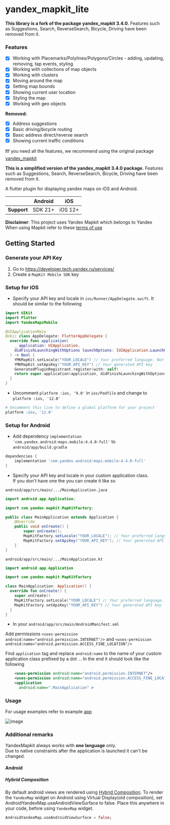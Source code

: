 # yandex_mapkit_lite

**This library is a fork of the package yandex_mapkit 3.4.0.**
Features such as Suggestions, Search, ReverseSearch, Bicycle, Driving have been removed from it.

### Features

* [X] Working with Placemarks/Polylines/Polygons/Circles - adding, updating, removing, tap events, styling
* [X] Working with collections of map objects
* [X] Working with clusters
* [X] Moving around the map
* [X] Setting map bounds
* [X] Showing current user location
* [X] Styling the map
* [X] Working with geo objects

**Removed:**
* [X] Address suggestions
* [X] Basic driving/bicycle routing
* [X] Basic address direct/reverse search
* [X] Showing current traffic conditions

❗️If you need all the features, we recommend using the original package [yandex_mapkit](https://pub.dev/packages/yandex_mapkit)


**This is a simplified version of the yandex_mapkit 3.4.0 package.**
Features such as Suggestions, Search, ReverseSearch, Bicycle, Driving have been removed from it.

A flutter plugin for displaying yandex maps on iOS and Android.

|             | Android |   iOS   |
|-------------|---------|---------|
| __Support__ | SDK 21+ | iOS 12+ |

__Disclaimer__: This project uses Yandex Mapkit which belongs to Yandex  
When using Mapkit refer to these [terms of use](https://yandex.com/dev/mapkit/doc/en/conditions)

## Getting Started

### Generate your API Key

1. Go to https://developer.tech.yandex.ru/services/
2. Create a `MapKit Mobile SDK` key

### Setup for iOS

* Specify your API key and locale in `ios/Runner/AppDelegate.swift`. It should be similar to the following

```swift
import UIKit
import Flutter
import YandexMapsMobile

@UIApplicationMain
@objc class AppDelegate: FlutterAppDelegate {
  override func application(
    _ application: UIApplication,
    didFinishLaunchingWithOptions launchOptions: [UIApplication.LaunchOptionsKey: Any]?
  ) -> Bool {
    YMKMapKit.setLocale("YOUR_LOCALE") // Your preferred language. Not required, defaults to system language
    YMKMapKit.setApiKey("YOUR_API_KEY") // Your generated API key
    GeneratedPluginRegistrant.register(with: self)
    return super.application(application, didFinishLaunchingWithOptions: launchOptions)
  }
}
```

* Uncomment `platform :ios, '9.0'` in `ios/Podfile` and change to `platform :ios, '12.0'`

```ruby
# Uncomment this line to define a global platform for your project
platform :ios, '12.0'
```

### Setup for Android

* Add dependency `implementation 'com.yandex.android:maps.mobile:4.4.0-full'` to `android/app/build.gradle`

```groovy
dependencies {
    implementation 'com.yandex.android:maps.mobile:4.4.0-full'
}
```

* Specify your API key and locale in your custom application class.  
  If you don't have one the you can create it like so

`android/app/src/main/.../MainApplication.java`

```java
import android.app.Application;

import com.yandex.mapkit.MapKitFactory;

public class MainApplication extends Application {
    @Override
    public void onCreate() {
        super.onCreate();
        MapKitFactory.setLocale("YOUR_LOCALE"); // Your preferred language. Not required, defaults to system language
        MapKitFactory.setApiKey("YOUR_API_KEY"); // Your generated API key
    }
}
```

`android/app/src/main/.../MainApplication.kt`

```kotlin
import android.app.Application

import com.yandex.mapkit.MapKitFactory

class MainApplication: Application() {
  override fun onCreate() {
    super.onCreate()
    MapKitFactory.setLocale("YOUR_LOCALE") // Your preferred language. Not required, defaults to system language
    MapKitFactory.setApiKey("YOUR_API_KEY") // Your generated API key
  }
}
```

* In your `android/app/src/main/AndroidManifest.xml`

Add permissions `<uses-permission android:name="android.permission.INTERNET"/>` and `<uses-permission android:name="android.permission.ACCESS_FINE_LOCATION"/>`

Find `application` tag and replace `android:name` to the name of your custom application class prefixed by a dot `.`.
In the end it should look like the following

```xml
    <uses-permission android:name="android.permission.INTERNET"/>
    <uses-permission android:name="android.permission.ACCESS_FINE_LOCATION" />
    <application
      android:name=".MainApplication" >
```

### Usage

For usage examples refer to example [app](https://github.com/Unact/yandex_mapkit/tree/master/example)

![image](https://user-images.githubusercontent.com/8961745/100362969-26e23880-300d-11eb-9529-6ab36beffa51.png)

### Additional remarks

YandexMapkit always works with __one language__ only.  
Due to native constraints after the application is launched it can't be changed.

#### Android

##### Hybrid Composition

By default android views are rendered using [Hybrid Composition](https://flutter.dev/docs/development/platform-integration/platform-views).
To render the `YandexMap` widget on Android using Virtual Display(old composition), set AndroidYandexMap.useAndroidViewSurface to false.
Place this anywhere in your code, before using `YandexMap` widget.

```dart
AndroidYandexMap.useAndroidViewSurface = false;
```
